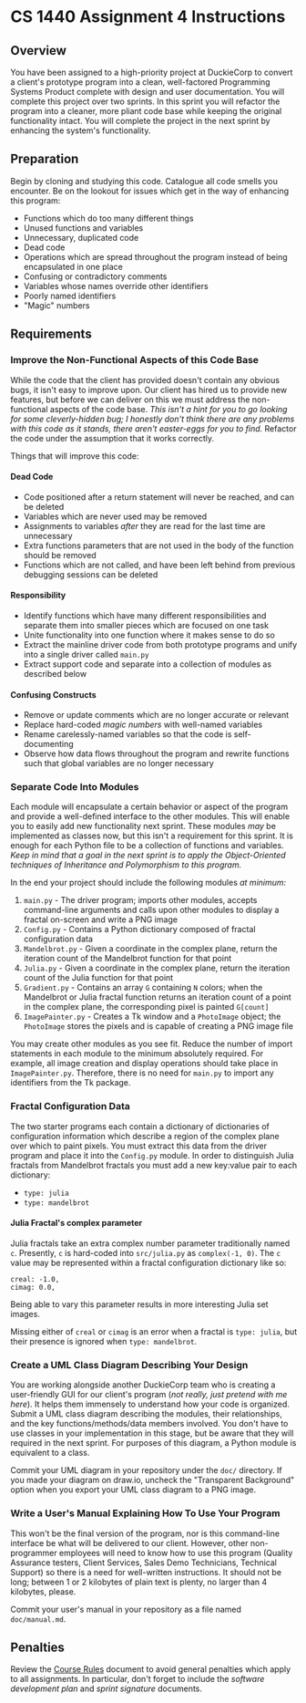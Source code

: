 # CS 1440 Assignment 4 Instructions

## Overview

You have been assigned to a high-priority project at DuckieCorp to convert a
client's prototype program into a clean, well-factored Programming Systems
Product complete with design and user documentation. You will complete this
project over two sprints. In this sprint you will refactor the program into a
cleaner, more pliant code base while keeping the original functionality intact.
You will complete the project in the next sprint by enhancing the system's
functionality.



## Preparation

Begin by cloning and studying this code. Catalogue all code smells you
encounter. Be on the lookout for issues which get in the way of enhancing this
program:

-   Functions which do too many different things
-   Unused functions and variables
-   Unnecessary, duplicated code
-   Dead code
-   Operations which are spread throughout the program instead of being encapsulated in one place
-   Confusing or contradictory comments
-   Variables whose names override other identifiers
-   Poorly named identifiers
-   "Magic" numbers


## Requirements

### Improve the Non-Functional Aspects of this Code Base

While the code that the client has provided doesn't contain any obvious bugs,
it isn't easy to improve upon. Our client has hired us to provide new features,
but before we can deliver on this we must address the non-functional aspects of
the code base. _This isn't a hint for you to go looking for some
cleverly-hidden bug; I honestly don't think there are any problems with this
code as it stands, there aren't easter-eggs for you to find._  Refactor the
code under the assumption that it works correctly.

Things that will improve this code:

#### Dead Code

-   Code positioned after a return statement will never be reached, and can be deleted
-   Variables which are never used may be removed
-   Assignments to variables  _after_  they are read for the last time are unnecessary
-   Extra functions parameters that are not used in the body of the function should be removed
-   Functions which are not called, and have been left behind from previous debugging sessions can be deleted

#### Responsibility

-   Identify functions which have many different responsibilities and separate them into smaller pieces which are focused on one task
-   Unite functionality into one function where it makes sense to do so
-   Extract the mainline driver code from both prototype programs and unify into a single driver called  `main.py`
-   Extract support code and separate into a collection of modules as described below

#### Confusing Constructs

-   Remove or update comments which are no longer accurate or relevant
-   Replace hard-coded  _magic numbers_  with well-named variables
-   Rename carelessly-named variables so that the code is self-documenting
-   Observe how data flows throughout the program and rewrite functions such that global variables are no longer necessary


### Separate Code Into Modules

Each module will encapsulate a certain behavior or aspect of the program and
provide a well-defined interface to the other modules. This will enable you to
easily add new functionality next sprint. These modules  _may_  be implemented
as classes now, but this isn't a requirement for this sprint. It is enough for
each Python file to be a collection of functions and variables. _Keep in mind
that a goal in the next sprint is to apply the Object-Oriented techniques of
Inheritance and Polymorphism to this program._

In the end your project should include the following modules _at minimum:_

1.  `main.py`  - The driver program; imports other modules, accepts
    command-line arguments and calls upon other modules to display a fractal
    on-screen and write a PNG image
2.  `Config.py`  - Contains a Python dictionary composed of fractal
    configuration data
3.  `Mandelbrot.py`  - Given a coordinate in the complex plane, return the
    iteration count of the Mandelbrot function for that point
4.  `Julia.py`  - Given a coordinate in the complex plane, return the iteration
    count of the Julia function for that point
5.  `Gradient.py`  - Contains an array `G` containing `N` colors; when the
    Mandelbrot or Julia fractal function returns an iteration count of a point
    in the complex plane, the corresponding pixel is painted `G[count]`
6.  `ImagePainter.py`  - Creates a Tk window and a  `PhotoImage`  object; the
    `PhotoImage`  stores the pixels and is capable of creating a PNG image file

You may create other modules as you see fit. Reduce the number of import
statements in each module to the minimum absolutely required.  For example, all
image creation and display operations should take place in  `ImagePainter.py`.
Therefore, there is no need for `main.py` to import any identifiers from the
Tk package.

### Fractal Configuration Data

The two starter programs each contain a dictionary of dictionaries of
configuration information which describe a region of the complex plane over
which to paint pixels. You must extract this data from the driver program and
place it into the  `Config.py`  module. In order to distinguish Julia fractals
from Mandelbrot fractals you must add a new key:value pair to each dictionary:

-   `type: julia`
-   `type: mandelbrot`

#### Julia Fractal's complex parameter

Julia fractals take an extra complex number parameter traditionally named  `c`.
Presently,  `c`  is hard-coded into  `src/julia.py`  as  `complex(-1, 0)`. The
`c`  value may be represented within a fractal configuration dictionary like
so:

    creal: -1.0,  
    cimag: 0.0,

Being able to vary this parameter results in more interesting Julia set images.

Missing either of  `creal`  or  `cimag`  is an error when a fractal is  `type:
julia`, but their presence is ignored when  `type: mandelbrot`.


### Create a UML Class Diagram Describing Your Design

You are working alongside another DuckieCorp team who is creating a
user-friendly GUI for our client's program (_not really, just pretend with me
here_). It helps them immensely to understand how your code is organized.
Submit a UML class diagram describing the modules, their relationships, and the
key functions/methods/data members involved. You don't have to use classes in
your implementation in this stage, but be aware that they will required in the
next sprint. For purposes of this diagram, a Python module is equivalent to a
class.

Commit your UML diagram in your repository under the  `doc/`  directory. If you
made your diagram on draw.io, uncheck the "Transparent Background" option when
you export your UML class diagram to a PNG image.


### Write a User's Manual Explaining How To Use Your Program

This won't be the final version of the program, nor is this command-line
interface be what will be delivered to our client. However, other
non-programmer employees will need to know how to use this program (Quality
Assurance testers, Client Services, Sales Demo Technicians, Technical Support)
so there is a need for well-written instructions. It should not be long;
between 1 or 2 kilobytes of plain text is plenty, no larger than 4 kilobytes,
please.

Commit your user's manual in your repository as a file named  `doc/manual.md`.


## Penalties

Review the [Course Rules](https://gitlab.cs.usu.edu/erik.falor/fa19-cs1440-lecturenotes/blob/master/Course_Rules.md)
document to avoid general penalties which apply to all assignments.  In
particular, don't forget to include the *software development plan* and *sprint
signature* documents.
